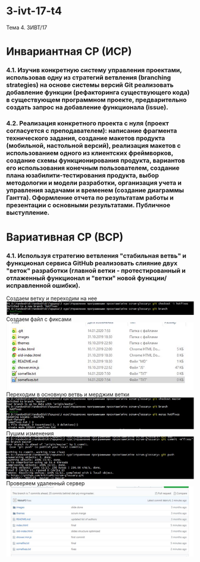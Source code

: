 # 3-ivt-17-t4
Тема 4. 3ИВТ/17

# Инвариантная СР (ИСР)

### 4.1. Изучив конкретную систему управления проектами, использовав одну из стратегий ветвления (branching strategies) на основе системы версий Git реализовать добавление функции (рефакторинга существующего кода) в существующем программном проекте, предварительно создать запрос на добавление функционала (issue). 

### 4.2. Реализация конкретного проекта с нуля (проект согласуется с преподавателем): написание фрагмента технического задания, создание макетов продукта (мобильной, настольной версий), реализация макетов с использованием одного из клиентских фреймворков, создание схемы функционирования продукта, вариантов его использования конечным пользователем, создание плана юзабилити-тестирования продукта, выбор методологии и модели разработки, организация учета и управления задачами и временем (создание диаграммы Гантта). Оформление отчета по результатам работы и презентации с основными результатами. Публичное выступление.

# Вариативная СР (ВСР)

### 4.1. Используя стратегию ветвления "стабильная ветвь" и функционал сервиса GitHub реализовать слияние двух "веток" разработки (главной ветки - протестированный и отлаженный функционал и "ветки" новой функции/исправленной ошибки). 

Создаем ветку и переходим на нее  
![1](files/1.jpg)
Создаем файл с фиксами  
![2](files/2.jpg)
Переходим в основную ветвь и мерджим ветки 
![3](files/3.jpg)
Пушим изменения   
![4](files/4.jpg)
Проверяем удаленный сервер  
![5](files/5.jpg)
